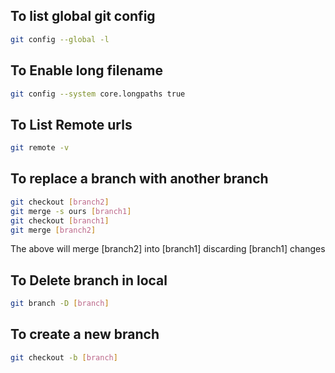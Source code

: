## To list global git config
```sh
git config --global -l
```

## To Enable long filename

```sh
git config --system core.longpaths true
```

## To List Remote urls

```sh
git remote -v
```

## To replace a branch with another branch

```sh
git checkout [branch2]
git merge -s ours [branch1]
git checkout [branch1]
git merge [branch2]
```

The above will merge [branch2] into [branch1] discarding [branch1] changes


## To Delete branch in local

```sh
git branch -D [branch]
```

## To create a new branch

```sh
git checkout -b [branch]
